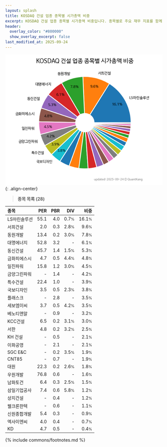 ```yaml
---
layout: splash
title: KOSDAQ 건설 업종 종목별 시가총액 비중
excerpt: KOSDAQ 건설 업종 종목별 시가총액 비중입니다. 종목별로 주요 재무 지표를 함께 표시합니다.
header:
  overlay_color: "#800000"
  show_overlay_excerpt: false
last_modified_at: 2025-09-24
---
```



![KOSDAQ 건설 업종 종목별 시가총액 비중](/stats/sector/images/kosdaq_업종_건설_종목.png){: .align-center}


> **종목 목록 (28)**<a id="list"></a>

| **종목** | **PER** | **PBR** | **DIV** | **비중** |
| :------- | ------: | ------: | ------: | -------: |
| LS마린솔루션 | 55.1 | 4.0 | 0.7<small>%</small> | 16.1<small>%</small> |
| 서희건설 | 2.0 | 0.3 | 2.8<small>%</small> | 9.6<small>%</small> |
| 동원개발 | 13.4 | 0.2 | 3.0<small>%</small> | 7.8<small>%</small> |
| 대명에너지 | 52.8 | 3.2 | - | 6.1<small>%</small> |
| 동신건설 | 45.7 | 1.4 | 1.5<small>%</small> | 5.3<small>%</small> |
| 금화피에스시 | 4.7 | 0.5 | 4.4<small>%</small> | 4.8<small>%</small> |
| 일진파워 | 15.8 | 1.2 | 3.0<small>%</small> | 4.5<small>%</small> |
| 금양그린파워 | - | 1.4 | - | 4.2<small>%</small> |
| 특수건설 | 22.4 | 1.0 | - | 3.9<small>%</small> |
| 국보디자인 | 3.5 | 0.5 | 2.3<small>%</small> | 3.8<small>%</small> |
| 플래스크 | - | 2.8 | - | 3.5<small>%</small> |
| 세보엠이씨 | 3.7 | 0.5 | 4.2<small>%</small> | 3.5<small>%</small> |
| 베노티앤알 | - | 0.9 | - | 3.2<small>%</small> |
| KCC건설 | 6.5 | 0.2 | 3.1<small>%</small> | 3.0<small>%</small> |
| 서한 | 4.8 | 0.2 | 3.2<small>%</small> | 2.5<small>%</small> |
| KH 건설 | - | 0.5 | - | 2.1<small>%</small> |
| 이화공영 | - | 2.1 | - | 2.1<small>%</small> |
| SGC E&C | - | 0.2 | 3.5<small>%</small> | 1.9<small>%</small> |
| CNT85 | - | 0.7 | - | 1.9<small>%</small> |
| 대원 | 22.3 | 0.2 | 2.6<small>%</small> | 1.8<small>%</small> |
| 우원개발 | 76.8 | 0.6 | - | 1.6<small>%</small> |
| 남화토건 | 6.4 | 0.3 | 2.5<small>%</small> | 1.5<small>%</small> |
| 삼일기업공사 | 7.4 | 0.6 | 5.8<small>%</small> | 1.2<small>%</small> |
| 상지건설 | - | 0.4 | - | 1.2<small>%</small> |
| 웰크론한텍 | - | 0.6 | - | 1.1<small>%</small> |
| 신원종합개발 | 5.4 | 0.3 | - | 0.9<small>%</small> |
| 엑사이엔씨 | 4.0 | 0.4 | - | 0.7<small>%</small> |
| KD | 4.7 | 0.5 | - | 0.4<small>%</small> |

{% include commons/footnotes.md %}